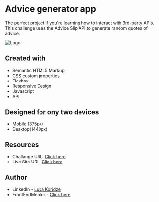 # Advice generator app

The perfect project if you're learning how to interact with 3rd-party APIs. This challenge uses the Advice Slip API to generate random quotes of advice.

![Logo](https://res.cloudinary.com/dz209s6jk/image/upload/v1645105312/Challenges/syo43ktrlu3huqaqye2c.jpg)


## Created with
- Semantic HTML5 Markup
- CSS custom properties
- Flexbox
- Responsive Design
- Javascript
- API

## Designed for ony two devices 
- Mobile (375px)
- Desktop(1440px)

## Resources

- Challange URL: [Click here](#)
- Live Site URL: [Click here](https://lukenso.github.io/Advice-generator-app/)
## Author

- LinkedIn - [Luka Koridze](https://www.linkedin.com/in/luka-koridze-4397571a4/)
- FrontEndMentor - [Click here](https://www.frontendmentor.io/profile/lukenso)

